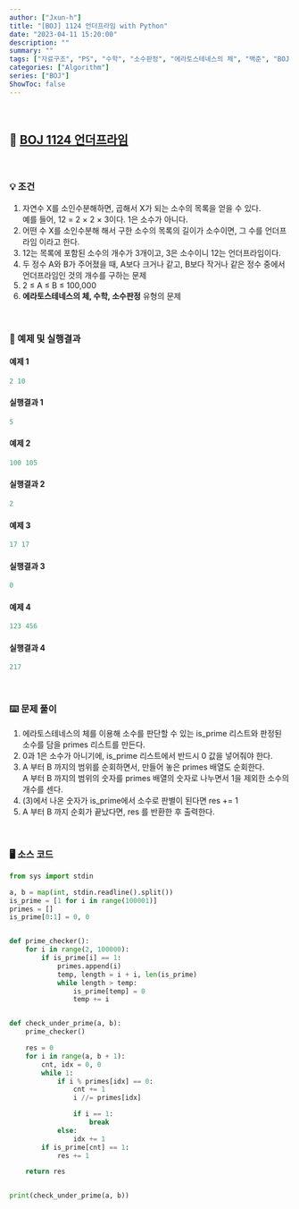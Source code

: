 ```yaml
---
author: ["Jxun-h"]
title: "[BOJ] 1124 언더프라임 with Python"
date: "2023-04-11 15:20:00"
description: ""
summary: ""
tags: ["자료구조", "PS", "수학", "소수판정", "에라토스테네스의 체", "백준", "BOJ"]
categories: ["Algorithm"]
series: ["BOJ"]
ShowToc: false
---
```


<br>

## 📌 <a href="https://www.acmicpc.net/problem/1124" target="_blank">BOJ 1124 언더프라임</a>

<br>

### 💡 조건

1.  자연수 X를 소인수분해하면, 곱해서 X가 되는 소수의 목록을 얻을 수 있다.  
    예를 들어, 12 = 2 × 2 × 3이다. 1은 소수가 아니다.
2.  어떤 수 X를 소인수분해 해서 구한 소수의 목록의 길이가 소수이면, 그 수를 언더프라임 이라고 한다.
3.  12는 목록에 포함된 소수의 개수가 3개이고, 3은 소수이니 12는 언더프라임이다.
4.  두 정수 A와 B가 주어졌을 때, A보다 크거나 같고, B보다 작거나 같은 정수 중에서 언더프라임인 것의 개수를 구하는 문제
5.  2 ≤ A ≤ B ≤ 100,000
6.  **에라토스테네스의 체, 수학, 소수판정** 유형의 문제

<br>

### 🔖 예제 및 실행결과

#### 예제 1

```py
2 10
```

#### 실행결과 1

```py
5
```

#### 예제 2

```py
100 105
```

#### 실행결과 2

```py
2
```

#### 예제 3

```py
17 17
```

#### 실행결과 3

```py
0
```

#### 예제 4

```py
123 456
```

#### 실행결과 4

```py
217
```

<br>

### ⌨️ 문제 풀이

1.  에라토스테네스의 체를 이용해 소수를 판단할 수 있는 is_prime 리스트와 판정된 소수를 담을 primes 리스트를 만든다.
2.  0과 1은 소수가 아니기에, is_prime 리스트에서 반드시 0 값을 넣어줘야 한다.
3.  A 부터 B 까지의 범위를 순회하면서, 만들어 놓은 primes 배열도 순회한다.  
    A 부터 B 까지의 범위의 숫자를 primes 배열의 숫자로 나누면서 1을 제외한 소수의 개수를 센다.
4.  (3)에서 나온 숫자가 is_prime에서 소수로 판별이 된다면 res += 1
5.  A 부터 B 까지 순회가 끝났다면, res 를 반환한 후 출력한다.

<br>

### 🖥 소스 코드

```py
from sys import stdin

a, b = map(int, stdin.readline().split())
is_prime = [1 for i in range(100001)]
primes = []
is_prime[0:1] = 0, 0


def prime_checker():
    for i in range(2, 100000):
        if is_prime[i] == 1:
            primes.append(i)
            temp, length = i + i, len(is_prime)
            while length > temp:
                is_prime[temp] = 0
                temp += i


def check_under_prime(a, b):
    prime_checker()

    res = 0
    for i in range(a, b + 1):
        cnt, idx = 0, 0
        while 1:
            if i % primes[idx] == 0:
                cnt += 1
                i //= primes[idx]

                if i == 1:
                    break
            else:
                idx += 1
        if is_prime[cnt] == 1:
            res += 1

    return res


print(check_under_prime(a, b))
```